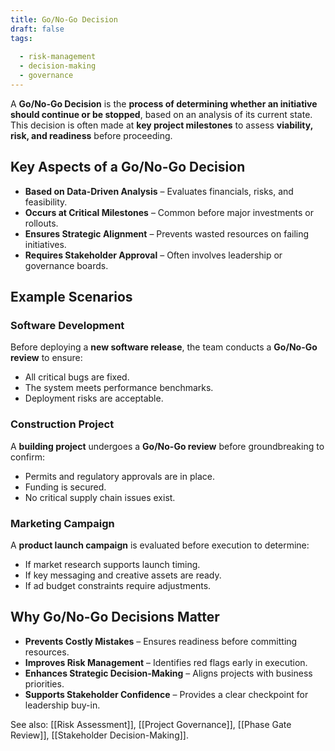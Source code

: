 ```yaml
---
title: Go/No-Go Decision
draft: false
tags:
  
  - risk-management
  - decision-making
  - governance
---
```


A **Go/No-Go Decision** is the **process of determining whether an initiative should continue or be stopped**, based on an analysis of its current state. This decision is often made at **key project milestones** to assess **viability, risk, and readiness** before proceeding.

## **Key Aspects of a Go/No-Go Decision**
- **Based on Data-Driven Analysis** – Evaluates financials, risks, and feasibility.
- **Occurs at Critical Milestones** – Common before major investments or rollouts.
- **Ensures Strategic Alignment** – Prevents wasted resources on failing initiatives.
- **Requires Stakeholder Approval** – Often involves leadership or governance boards.

## **Example Scenarios**

### **Software Development**
Before deploying a **new software release**, the team conducts a **Go/No-Go review** to ensure:
- All critical bugs are fixed.
- The system meets performance benchmarks.
- Deployment risks are acceptable.

### **Construction Project**
A **building project** undergoes a **Go/No-Go review** before groundbreaking to confirm:
- Permits and regulatory approvals are in place.
- Funding is secured.
- No critical supply chain issues exist.

### **Marketing Campaign**
A **product launch campaign** is evaluated before execution to determine:
- If market research supports launch timing.
- If key messaging and creative assets are ready.
- If ad budget constraints require adjustments.

## **Why Go/No-Go Decisions Matter**
- **Prevents Costly Mistakes** – Ensures readiness before committing resources.
- **Improves Risk Management** – Identifies red flags early in execution.
- **Enhances Strategic Decision-Making** – Aligns projects with business priorities.
- **Supports Stakeholder Confidence** – Provides a clear checkpoint for leadership buy-in.

See also: [[Risk Assessment]], [[Project Governance]], [[Phase Gate Review]], [[Stakeholder Decision-Making]].
